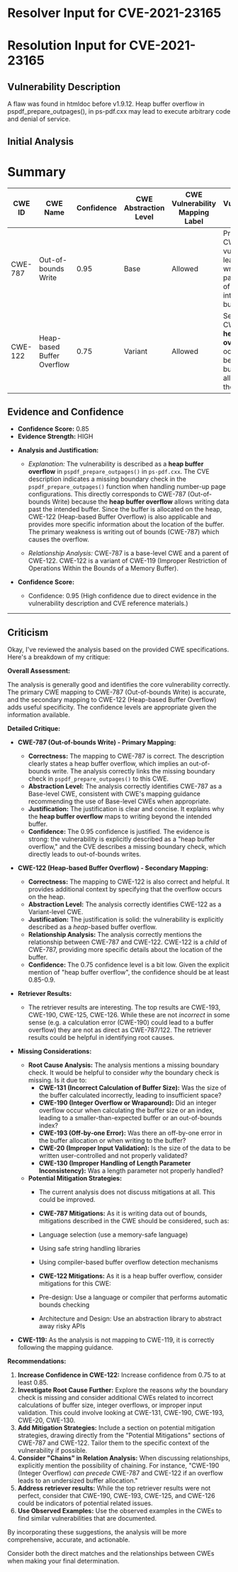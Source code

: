 # Resolver Input for CVE-2021-23165

# Resolution Input for CVE-2021-23165

## Vulnerability Description
A flaw was found in htmldoc before v1.9.12. Heap buffer overflow in pspdf_prepare_outpages(), in ps-pdf.cxx may lead to execute arbitrary code and denial of service.

## Initial Analysis
# Summary
| CWE ID | CWE Name | Confidence | CWE Abstraction Level | CWE Vulnerability Mapping Label | CWE-Vulnerability Mapping Notes |
|---|---|---|---|---|---|
| CWE-787 | Out-of-bounds Write | 0.95 | Base | Allowed | Primary CWE. The vulnerability leads to writing data past the end of the intended buffer. |
| CWE-122 | Heap-based Buffer Overflow | 0.75 | Variant | Allowed |  Secondary CWE. The **heap buffer overflow** occurs because the buffer is allocated on the heap. |

## Evidence and Confidence

*   **Confidence Score:** 0.85
*   **Evidence Strength:** HIGH

- **Analysis and Justification:**  
  - *Explanation:* The vulnerability is described as a **heap buffer overflow** in `pspdf_prepare_outpages()` in `ps-pdf.cxx`. The CVE description indicates a missing boundary check in the `pspdf_prepare_outpages()` function when handling number-up page configurations. This directly corresponds to CWE-787 (Out-of-bounds Write) because the **heap buffer overflow** allows writing data past the intended buffer. Since the buffer is allocated on the heap, CWE-122 (Heap-based Buffer Overflow) is also applicable and provides more specific information about the location of the buffer. The primary weakness is writing out of bounds (CWE-787) which causes the overflow.
  
  - *Relationship Analysis:* CWE-787 is a base-level CWE and a parent of CWE-122. CWE-122 is a variant of CWE-119 (Improper Restriction of Operations Within the Bounds of a Memory Buffer).

- **Confidence Score:**  
  - Confidence: 0.95 (High confidence due to direct evidence in the vulnerability description and CVE reference materials.)

---

## Criticism
Okay, I've reviewed the analysis based on the provided CWE specifications. Here's a breakdown of my critique:

**Overall Assessment:**

The analysis is generally good and identifies the core vulnerability correctly. The primary CWE mapping to CWE-787 (Out-of-bounds Write) is accurate, and the secondary mapping to CWE-122 (Heap-based Buffer Overflow) adds useful specificity. The confidence levels are appropriate given the information available.

**Detailed Critique:**

*   **CWE-787 (Out-of-bounds Write) - Primary Mapping:**
    *   **Correctness:** The mapping to CWE-787 is correct. The description clearly states a heap buffer overflow, which implies an out-of-bounds write. The analysis correctly links the missing boundary check in `pspdf_prepare_outpages()` to this CWE.
    *   **Abstraction Level:** The analysis correctly identifies CWE-787 as a Base-level CWE, consistent with CWE's mapping guidance recommending the use of Base-level CWEs when appropriate.
    *   **Justification:** The justification is clear and concise. It explains why the **heap buffer overflow** maps to writing beyond the intended buffer.
    *   **Confidence:** The 0.95 confidence is justified. The evidence is strong: the vulnerability is explicitly described as a "heap buffer overflow," and the CVE describes a missing boundary check, which directly leads to out-of-bounds writes.

*   **CWE-122 (Heap-based Buffer Overflow) - Secondary Mapping:**
    *   **Correctness:** The mapping to CWE-122 is also correct and helpful. It provides additional context by specifying that the overflow occurs on the heap.
    *   **Abstraction Level:** The analysis correctly identifies CWE-122 as a Variant-level CWE.
    *   **Justification:** The justification is solid: the vulnerability is explicitly described as a *heap*-based buffer overflow.
    *   **Relationship Analysis:** The analysis correctly mentions the relationship between CWE-787 and CWE-122. CWE-122 is a *child* of CWE-787, providing more specific details about the location of the buffer.
    *   **Confidence:** The 0.75 confidence level is a bit low. Given the explicit mention of "heap buffer overflow", the confidence should be at least 0.85-0.9.

*   **Retriever Results:**
    *   The retriever results are interesting. The top results are CWE-193, CWE-190, CWE-125, CWE-126. While these are not *incorrect* in some sense (e.g. a calculation error (CWE-190) could lead to a buffer overflow) they are not as direct as CWE-787/122. The retriever results could be helpful in identifying root causes.

*   **Missing Considerations:**
    *   **Root Cause Analysis:** The analysis mentions a missing boundary check. It would be helpful to consider *why* the boundary check is missing. Is it due to:
        *   **CWE-131 (Incorrect Calculation of Buffer Size):** Was the size of the buffer calculated incorrectly, leading to insufficient space?
        *   **CWE-190 (Integer Overflow or Wraparound):** Did an integer overflow occur when calculating the buffer size or an index, leading to a smaller-than-expected buffer or an out-of-bounds index?
        *   **CWE-193 (Off-by-one Error):** Was there an off-by-one error in the buffer allocation or when writing to the buffer?
        *   **CWE-20 (Improper Input Validation):** Is the size of the data to be written user-controlled and not properly validated?
        *   **CWE-130 (Improper Handling of Length Parameter Inconsistency):** Was a length parameter not properly handled?
    *   **Potential Mitigation Strategies:**
        *   The current analysis does not discuss mitigations at all. This could be improved.

        *   **CWE-787 Mitigations:** As it is writing data out of bounds, mitigations described in the CWE should be considered, such as:
        *   Language selection (use a memory-safe language)
        *   Using safe string handling libraries
        *   Using compiler-based buffer overflow detection mechanisms

        *   **CWE-122 Mitigations:** As it is a heap buffer overflow, consider mitigations for this CWE:
        *   Pre-design: Use a language or compiler that performs automatic bounds checking
        *   Architecture and Design: Use an abstraction library to abstract away risky APIs

*   **CWE-119:** As the analysis is not mapping to CWE-119, it is correctly following the mapping guidance.

**Recommendations:**

1.  **Increase Confidence in CWE-122:** Increase confidence from 0.75 to at least 0.85.
2.  **Investigate Root Cause Further:** Explore the reasons *why* the boundary check is missing and consider additional CWEs related to incorrect calculations of buffer size, integer overflows, or improper input validation. This could involve looking at CWE-131, CWE-190, CWE-193, CWE-20, CWE-130.
3.  **Add Mitigation Strategies:** Include a section on potential mitigation strategies, drawing directly from the "Potential Mitigations" sections of CWE-787 and CWE-122. Tailor them to the specific context of the vulnerability if possible.
4.  **Consider "Chains" in Relation Analysis:** When discussing relationships, explicitly mention the possibility of chaining. For instance, "CWE-190 (Integer Overflow) *can precede* CWE-787 and CWE-122 if an overflow leads to an undersized buffer allocation."
5.  **Address retriever results:** While the top retriever results were not perfect, consider that CWE-190, CWE-193, CWE-125, and CWE-126 could be indicators of potential related issues.
6.  **Use Observed Examples:** Use the observed examples in the CWEs to find similar vulnerabilities that are documented.

By incorporating these suggestions, the analysis will be more comprehensive, accurate, and actionable.

Consider both the direct matches and the relationships between CWEs
when making your final determination.
        
